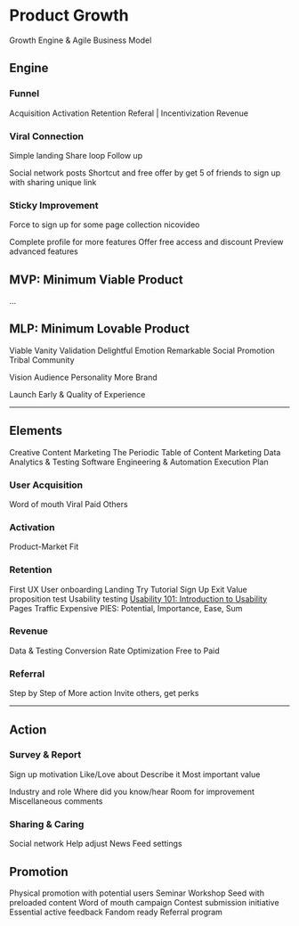 Product Growth
==============

Growth Engine & Agile Business Model

Engine
------

### Funnel

Acquisition
Activation
Retention
Referal | Incentivization
Revenue

### Viral Connection

Simple landing
Share loop
Follow up

Social network posts
  Shortcut and free offer by get 5 of friends to sign up with sharing unique link

### Sticky Improvement

Force to sign up for some page collection
  nicovideo

Complete profile for more features
Offer free access and discount
Preview advanced features

MVP: Minimum Viable Product
---------------------------

...

MLP: Minimum Lovable Product
-----------------------------

Viable
  Vanity
  Validation
Delightful
  Emotion
Remarkable
  Social
  Promotion
Tribal
  Community

Vision
Audience
Personality
More
Brand

Launch Early & Quality of Experience


*  *  *


Elements
--------

Creative Content Marketing
  The Periodic Table of Content Marketing
Data Analytics & Testing
Software Engineering & Automation
Execution Plan

### User Acquisition

Word of mouth
Viral
Paid
Others

### Activation

Product-Market Fit

### Retention

First UX
User onboarding
  Landing
  Try
  Tutorial
  Sign Up
  Exit
Value proposition test
Usability testing
  [Usability 101: Introduction to Usability](http://www.nngroup.com/articles/usability-101-introduction-to-usability)
Pages
  Traffic
  Expensive
PIES: Potential, Importance, Ease, Sum

### Revenue

Data & Testing
Conversion Rate Optimization
Free to Paid

### Referral

Step by Step of More action
Invite others, get perks

*  *  *

Action
------

### Survey & Report

Sign up motivation
Like/Love about
Describe it
Most important value

Industry and role
Where did you know/hear
Room for improvement
Miscellaneous comments

### Sharing & Caring

Social network
  Help adjust News Feed settings


Promotion
---------

Physical promotion with potential users
  Seminar
  Workshop
Seed with preloaded content
Word of mouth campaign
Contest submission initiative
Essential active feedback
Fandom ready
Referral program




